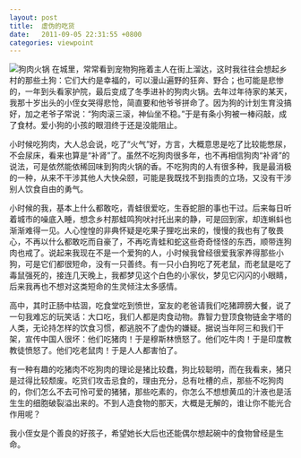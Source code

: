 ```yaml
---
layout: post
title:  虚伪的吃货
date:   2011-09-05 22:31:55 +0800
categories: viewpoint
---
```

![狗肉火锅](https://upload.wikimedia.org/wikipedia/commons/7/7a/Dog_meat_hotpot.JPG)
在城里，常常看到宠物狗拖着主人在街上溜达，这时我往往会想起乡村的那些土狗：它们大约是幸福的，可以漫山遍野的狂奔、野合；也可能是悲惨的，一年到头看家护院，最后变成了冬季进补的狗肉火锅。去年过年待家的某天，我那十岁出头的小侄女哭得悲怆，简直要和他爷爷拼命了。因为狗的计划生育没搞好，加之老爷子常说：“狗肉滚三滚，神仙坐不稳。”于是有条小狗被一棒闷敲，成了食材。爱小狗的小孩的眼泪终于还是没能阻止。

小时候吃狗肉，大人总会说，吃了“火气”好，方言，大概意思是吃了比较能憋尿，不会尿床，看来也算是“补肾”了。虽然不吃狗肉很多年，也不再相信狗肉“补肾”的说法，可是依然能依稀回味到狗肉火锅的香。不吃狗肉的人有很多种，我是最消极的一种，从来不干涉其他人大快朵颐，可能是我既找不到指责的立场，又没有干涉别人饮食自由的勇气。

小时候的我，基本上什么都敢吃，青蛙很爱吃，生吞蛇胆的事也干过。后来每日听着城市的噪底入睡，想念乡村那蛙鸣狗吠衬托出来的静，可是回到家，却连蝌蚪也渐渐难得一见。人心惶惶的非典怀疑是吃果子狸吃出来的，慢慢的我也有了敬畏心，不再以什么都敢吃而自豪了，不再吃青蛙和蛇这些奇奇怪怪的东西，顺带连狗肉也戒了。说起来我现在不是一个爱狗的人，小时候我曾经很爱我家养得那些小狗，可是它们都很短命，没有一只善终。有一只小白狗吃了死老鼠，而老鼠是吃了毒鼠强死的，接连几天晚上，我都梦见这个白色的小家伙，梦见它闪闪的小眼睛，后来我再也不想对这类短命的生灵倾注太多感情。

高中，其时正肠中枯涸，吃食堂吃到愤世，室友的老爸请我们吃猪蹄膀大餐，说了一句我难忘的玩笑话：大口吃，我们人都是肉食动物。靠智力登顶食物链金字塔的人类，无论持怎样的饮食习惯，都逃脱不了虚伪的嫌疑。据说当年阿三和我们干架，宣传中国人很坏：他们吃猪肉！于是穆斯林愤怒了。他们吃牛肉！于是印度教教徒愤怒了。他们吃老鼠肉！于是人人都害怕了。

有一种有趣的吃猪肉不吃狗肉的理论是猪比较蠢，狗比较聪明，而在我看来，猪只是过得比较颓废。吃货们攻击忌食的，理由充分，总有吐槽的点，那些不吃狗肉的，你们怎么不去可怜可爱的猪猪，那些吃素的，你怎么不想想黄瓜的汁液也是活生生的细胞破裂溢出来的。不到人造食物的那天，大概是无解的，谁让你不能光合作用呢？

我小侄女是个善良的好孩子，希望她长大后也还能偶尔想起碗中的食物曾经是生命。
